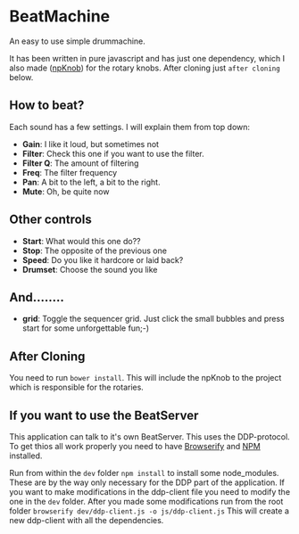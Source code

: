 # BeatMachine #

An easy to use simple drummachine.

It has been written in pure javascript and has just one dependency, which I also made ([npKnob](https://bitbucket.org/Navelpluisje/npknob)) for the rotary knobs. 
After cloning just `after cloning` below.

## How to beat? ##

Each sound has a few settings. I will explain them from top down:

* **Gain**: I like it loud, but sometimes not
* **Filter**: Check this one if you want to use the filter.
* **Filter Q**: The amount of filtering
* **Freq**: The filter frequency
* **Pan**: A bit to the left, a bit to the right.
* **Mute**: Oh, be quite now 

## Other controls ##

* **Start**: What would this one do??
* **Stop**: The opposite of the previous one
* **Speed**: Do you like it hardcore or laid back?
* **Drumset**: Choose the sound you like

## And........ ##

* **grid**: Toggle the sequencer grid. Just click the small bubbles and press start for some unforgettable fun;-)

## After Cloning ##
You need to run `bower install`. This will include the npKnob to the project which is responsible for the rotaries.

## If you want to use the BeatServer ##
This application can talk to it's own BeatServer. This uses the DDP-protocol.
To get thios all work properly you need to have [Browserify](http://browserify.org/) and [NPM](https://www.npmjs.com/) installed.

Run from within the `dev` folder `npm install`  to install some node_modules. These are by the way only necessary for the DDP part of the application. If you want to make modifications in the ddp-client file you need to modify the one in the `dev` folder. After you made some modifications run from the root folder `browserify dev/ddp-client.js -o js/ddp-client.js` This will create a new ddp-client with all the dependencies.